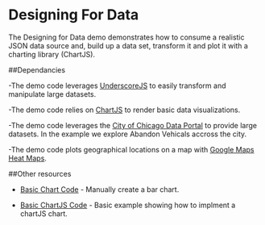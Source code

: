 Designing For Data
=========

The Designing for Data demo demonstrates how to consume a realistic JSON data source and, build up a data set, transform it and plot it with a charting library (ChartJS).

##Dependancies 

-The demo code leverages [UnderscoreJS](http://underscorejs.org/ "UnderscoreJS") to easily transform and manipulate large datasets.

-The demo code relies on [ChartJS](http://www.chartjs.org/ "ChartJS") to render basic data visualizations. 

-The demo code leverages the [City of Chicago Data Portal](https://data.cityofchicago.org "Chicago data portal") to provide large datasets. In the example we explore Abandon Vehicals accross the city. 

-The demo code plots geographical locations on a map with [Google Maps Heat Maps](https://developers.google.com/maps/documentation/javascript/examples/layer-heatmap "Google Maps Heatmaps").

##Other resources
- [Basic Chart Code](http://jsfiddle.net/eklimcz/d22sB/ "") - Manually create a bar chart. 

- [Basic ChartJS Code](http://jsfiddle.net/eklimcz/5gHVY// "") - Basic example showing how to implment a chartJS chart.



